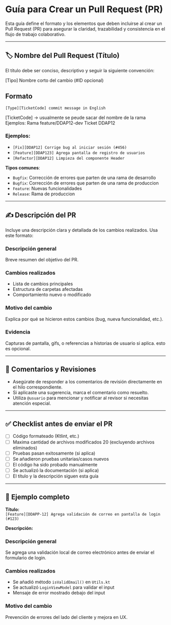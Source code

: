 # Guía para Crear un Pull Request (PR)

Esta guía define el formato y los elementos que deben incluirse al crear un Pull Request (PR) para asegurar la claridad, trazabilidad y consistencia en el flujo de trabajo colaborativo.

---

## 🏷️ Nombre del Pull Request (Título)

El título debe ser conciso, descriptivo y seguir la siguiente convención:

[Tipo] Nombre corto del cambio (#ID opcional)

## Formato
```
[Type][TicketCode] commit message in English
```
[TicketCode] -> usualmente se peude sacar del nombre de la rama
Ejemplos: 
    Rama feature/DDAP12-dev Ticket DDAP12

### Ejemplos:
- `[Fix][DDAP12] Corrige bug al iniciar sesión (#456)`
- `[Feature][DDAP123] Agrega pantalla de registro de usuarios`
- `[Refactor][DDAP12] Limpieza del componente Header`

**Tipos comunes**:
- `Bugfix`: Corrección de errores que parten de una rama de desarrollo 
- `Bugfix`: Corrección de errores que parten de una rama de produccion
- `Feature`: Nuevas funcionalidades
- `Release`: Rama de produccion

---

## ✍️ Descripción del PR

Incluye una descripción clara y detallada de los cambios realizados. Usa este formato:

### Descripción general
Breve resumen del objetivo del PR.

### Cambios realizados
- Lista de cambios principales
- Estructura de carpetas afectadas
- Comportamiento nuevo o modificado

### Motivo del cambio
Explica por qué se hicieron estos cambios (bug, nueva funcionalidad, etc.).

### Evidencia
Capturas de pantalla, gifs, o referencias a historias de usuario si aplica. esto es opcional.

---

## 💬 Comentarios y Revisiones

- Asegúrate de responder a los comentarios de revisión directamente en el hilo correspondiente.
- Si aplicaste una sugerencia, marca el comentario como resuelto.
- Utiliza `@usuario` para mencionar y notificar al revisor si necesitas atención especial.

---

## ✅ Checklist antes de enviar el PR

- [ ] Código formateado (Ktlint, etc.)
- [ ] Maxima cantidad de archivos modificados 20 (excluyendo archivos eliminados)
- [ ] Pruebas pasan exitosamente (si aplica)
- [ ] Se añadieron pruebas unitarias/casos nuevos
- [ ] El código ha sido probado manualmente
- [ ] Se actualizó la documentación (si aplica)
- [ ] El título y la descripción siguen esta guía

---

## 📎 Ejemplo completo

**Título:**  
`[Feature][DDAPP-12] Agrega validación de correo en pantalla de login (#123)`

**Descripción:**

### Descripción general  
Se agrega una validación local de correo electrónico antes de enviar el formulario de login.

### Cambios realizados
- Se añadió método `isValidEmail()` en `Utils.kt`
- Se actualizó `LoginViewModel` para validar el input
- Mensaje de error mostrado debajo del input

### Motivo del cambio  
Prevención de errores del lado del cliente y mejora en UX.

